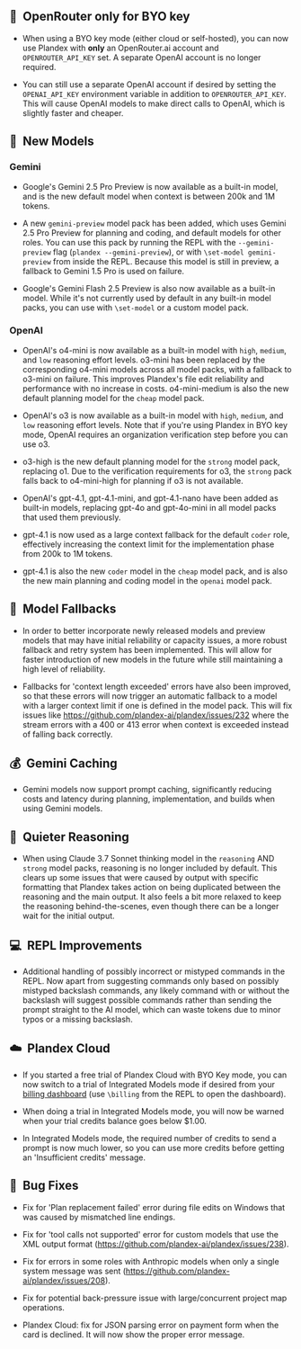 ## 🚀  OpenRouter only for BYO key

- When using a BYO key mode (either cloud or self-hosted), you can now use Plandex with **only** an OpenRouter.ai account and `OPENROUTER_API_KEY` set. A separate OpenAI account is no longer required.

- You can still use a separate OpenAI account if desired by setting the `OPENAI_API_KEY` environment variable in addition to `OPENROUTER_API_KEY`. This will cause OpenAI models to make direct calls to OpenAI, which is slightly faster and cheaper.

## 🧠  New Models

### Gemini

- Google's Gemini 2.5 Pro Preview is now available as a built-in model, and is the new default model when context is between 200k and 1M tokens.

- A new `gemini-preview` model pack has been added, which uses Gemini 2.5 Pro Preview for planning and coding, and default models for other roles. You can use this pack by running the REPL with the `--gemini-preview` flag (`plandex --gemini-preview`), or with `\set-model gemini-preview` from inside the REPL. Because this model is still in preview, a fallback to Gemini 1.5 Pro is used on failure.

- Google's Gemini Flash 2.5 Preview is also now available as a built-in model. While it's not currently used by default in any built-in model packs, you can use with `\set-model` or a custom model pack.

### OpenAI

- OpenAI's o4-mini is now available as a built-in model with `high`, `medium`, and `low` reasoning effort levels. o3-mini has been replaced by the corresponding o4-mini models across all model packs, with a fallback to o3-mini on failure. This improves Plandex's file edit reliability and performance with no increase in costs. o4-mini-medium is also the new default planning model for the `cheap` model pack.

- OpenAI's o3 is now available as a built-in model with `high`, `medium`, and `low` reasoning effort levels. Note that if you're using Plandex in BYO key mode, OpenAI requires an organization verification step before you can use o3.

- o3-high is the new default planning model for the `strong` model pack, replacing o1. Due to the verification requirements for o3, the `strong` pack falls back to o4-mini-high for planning if o3 is not available.

- OpenAI's gpt-4.1, gpt-4.1-mini, and gpt-4.1-nano have been added as built-in models, replacing gpt-4o and gpt-4o-mini in all model packs that used them previously.

- gpt-4.1 is now used as a large context fallback for the default `coder` role, effectively increasing the context limit for the implementation phase from 200k to 1M tokens.

- gpt-4.1 is also the new `coder` model in the `cheap` model pack, and is also the new main planning and coding model in the `openai` model pack.

## 🛟  Model Fallbacks

- In order to better incorporate newly released models and preview models that may have initial reliability or capacity issues, a more robust fallback and retry system has been implemented. This will allow for faster introduction of new models in the future while still maintaining a high level of reliability.

- Fallbacks for 'context length exceeded' errors have also been improved, so that these errors will now trigger an automatic fallback to a model with a larger context limit if one is defined in the model pack. This will fix issues like https://github.com/plandex-ai/plandex/issues/232 where the stream errors with a 400 or 413 error when context is exceeded instead of falling back correctly.

## 💰  Gemini Caching

- Gemini models now support prompt caching, significantly reducing costs and latency during planning, implementation, and builds when using Gemini models.

## 🤫  Quieter Reasoning

- When using Claude 3.7 Sonnet thinking model in the `reasoning` AND `strong` model packs, reasoning is no longer included by default. This clears up some issues that were caused by output with specific formatting that Plandex takes action on being duplicated between the reasoning and the main output. It also feels a bit more relaxed to keep the reasoning behind-the-scenes, even though there can be a longer wait for the initial output.

## 💻  REPL Improvements

- Additional handling of possibly incorrect or mistyped commands in the REPL. Now apart from suggesting commands only based on possibly mistyped backslash commands, any likely command with or without the backslash will suggest possible commands rather than sending the prompt straight to the AI model, which can waste tokens due to minor typos or a missing backslash.

## ☁️  Plandex Cloud

- If you started a free trial of Plandex Cloud with BYO Key mode, you can now switch to a trial of Integrated Models mode if desired from your [billing dashboard](https://app.plandex.ai/settings/billing) (use `\billing` from the REPL to open the dashboard).

- When doing a trial in Integrated Models mode, you will now be warned when your trial credits balance goes below $1.00.

- In Integrated Models mode, the required number of credits to send a prompt is now much lower, so you can use more credits before getting an 'Insufficient credits' message.

## 🐞  Bug Fixes

- Fix for 'Plan replacement failed' error during file edits on Windows that was caused by mismatched line endings.

- Fix for 'tool calls not supported' error for custom models that use the XML output format (https://github.com/plandex-ai/plandex/issues/238).

- Fix for errors in some roles with Anthropic models when only a single system message was sent (https://github.com/plandex-ai/plandex/issues/208).

- Fix for potential back-pressure issue with large/concurrent project map operations.

- Plandex Cloud: fix for JSON parsing error on payment form when the card is declined. It will now show the proper error message.